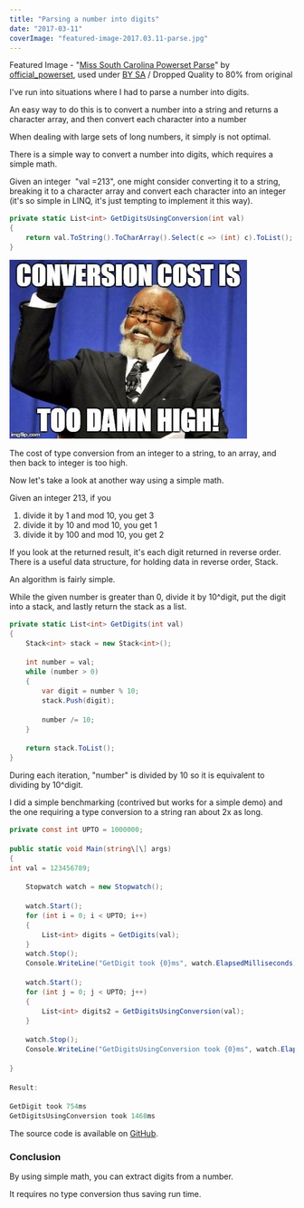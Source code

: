```yaml
---
title: "Parsing a number into digits"
date: "2017-03-11"
coverImage: "featured-image-2017.03.11-parse.jpg"
---
```


Featured Image - "[Miss South Carolina Powerset Parse](https://www.flickr.com/photos/powerset/1287236163/in/photolist-2XKqsX-92tLtK-83awUM-74vSFm-7uWvED-7oGauR-2m1HqN-6H8tfZ-6zV2qz-cX55Hb-5s8uxu-6YD2sU-9Ckr5z-rkAHXL-8dE8fG-gpH3Nw-i1Tfc-ifzWGW-aWh9jr-fKg1cH-7YJRQz-a78NC6-hCHGeB-k7M1Az-cnwmV7-7mCDZp-fq5rFC-8bd4ez-ifzZnA-kFQUjG-ifAqcT-4qwvGw-a7bFGA-679Fqh-huZnpg-36Kp9w-7vMS1s-5x36nq-4BbU8N-pkmtPi-r4exaS-5aHJVB-8f5q6X-5fwSs7-7iJCNf-9szExx-dpsK2Y-39C2hH-JXPcEf-BCo4q)" by [official_powerset](https://www.flickr.com/photos/powerset/), used under [BY SA](https://creativecommons.org/licenses/by-sa/2.0/) / Dropped Quality to 80% from original

I've run into situations where I had to parse a number into digits.

An easy way to do this is to convert a number into a string and returns a character array, and then convert each character into a number

When dealing with large sets of long numbers, it simply is not optimal.

There is a simple way to convert a number into digits, which requires a simple math.

Given an integer  "val =213", one might consider converting it to a string, breaking it to a character array and convert each character into an integer (it's so simple in LINQ, it's just tempting to implement it this way).

```csharp
private static List<int> GetDigitsUsingConversion(int val)
{
    return val.ToString().ToCharArray().Select(c => (int) c).ToList();
}
```

![](./images/conversion-cost-is-too-damn-high.jpg)

The cost of type conversion from an integer to a string, to an array, and then back to integer is too high.

Now let's take a look at another way using a simple math.

Given an integer 213, if you

1. divide it by 1 and mod 10, you get 3
2. divide it by 10 and mod 10, you get 1
3. divide it by 100 and mod 10, you get 2

If you look at the returned result, it's each digit returned in reverse order. There is a useful data structure, for holding data in reverse order, Stack.

An algorithm is fairly simple.

While the given number is greater than 0, divide it by 10^digit, put the digit into a stack, and lastly return the stack as a list.

```csharp
private static List<int> GetDigits(int val)
{
	Stack<int> stack = new Stack<int>();

	int number = val;
	while (number > 0)
	{
		var digit = number % 10;
		stack.Push(digit);

		number /= 10;
	}

	return stack.ToList();
}
```

During each iteration, "number" is divided by 10 so it is equivalent to dividing by 10^digit.

I did a simple benchmarking (contrived but works for a simple demo) and the one requiring a type conversion to a string ran about 2x as long.

```csharp
private const int UPTO = 1000000;

public static void Main(string\[\] args)
{
int val = 123456789;

    Stopwatch watch = new Stopwatch();

    watch.Start();
    for (int i = 0; i < UPTO; i++)
    {
    	List<int> digits = GetDigits(val);
    }
    watch.Stop();
    Console.WriteLine("GetDigit took {0}ms", watch.ElapsedMilliseconds);

    watch.Start();
    for (int j = 0; j < UPTO; j++)
    {
    	List<int> digits2 = GetDigitsUsingConversion(val);
    }

    watch.Stop();
    Console.WriteLine("GetDigitsUsingConversion took {0}ms", watch.ElapsedMilliseconds);

}

Result:

GetDigit took 754ms
GetDigitsUsingConversion took 1468ms
```

The source code is available on [GitHub](https://github.com/dance2die/Demo.LearnByDoing/blob/master/Demo.LearnByDoing.General/ParsingNumbersPerDigitProgram.cs).

### Conclusion

By using simple math, you can extract digits from a number.

It requires no type conversion thus saving run time.
